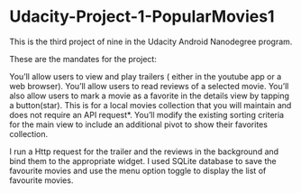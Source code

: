 # Udacity-Project-1-PopularMovies1

This is the third project of nine in the Udacity Android Nanodegree program. 

These are the mandates for the project: 

You’ll allow users to view and play trailers ( either in the youtube app or a web browser).
You’ll allow users to read reviews of a selected movie.
You’ll also allow users to mark a movie as a favorite in the details view by tapping a button(star). This is for a local movies collection that you will maintain and does not require an API request*.
You’ll modify the existing sorting criteria for the main view to include an additional pivot to show their favorites collection.


I run a Http request for the trailer and the reviews in the background and bind them to the appropriate widget. I used SQLite database to save the favourite movies and use the menu option toggle to display the list of favourite movies. 
